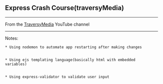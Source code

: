 ## Express Crash Course(traversyMedia)
---
From the [TraversyMedia](https://www.youtube.com/channel/UC29ju8bIPH5as8OGnQzwJyA) YouTube channel

---
Notes:


    * Using nodemon to automate app restarting after making changes


    * Using ejs templating language(basically html with embedded variables)


    * Using express-validator to validate user input

    